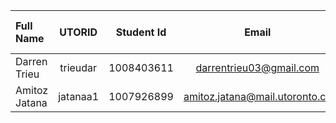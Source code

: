 | Full Name | UTORID | Student Id | Email | Best Way to Contact | Slack Username |
| :-------------- | :--------------: | :--------------: | :--------------: | :--------------: | --------------: |
| Darren Trieu | trieudar | 1008403611 | darrentrieu03@gmail.com | Email | Darren Trieu |
| Amitoz Jatana | jatanaa1 | 1007926899 | amitoz.jatana@mail.utoronto.ca | Email | Amitoz Jatana |
